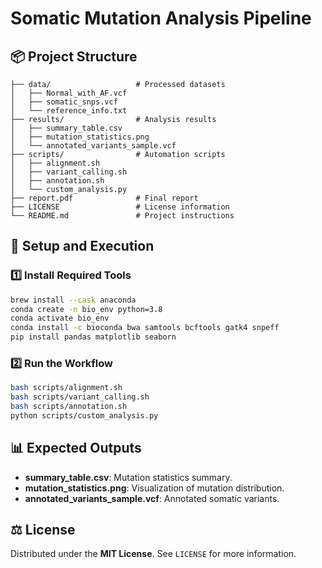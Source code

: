 # Somatic Mutation Analysis Pipeline

## 📦 Project Structure

```
├── data/                   # Processed datasets
│   ├── Normal_with_AF.vcf
│   ├── somatic_snps.vcf
│   └── reference_info.txt
├── results/                # Analysis results
│   ├── summary_table.csv
│   ├── mutation_statistics.png
│   └── annotated_variants_sample.vcf
├── scripts/                # Automation scripts
│   ├── alignment.sh
│   ├── variant_calling.sh
│   ├── annotation.sh
│   └── custom_analysis.py
├── report.pdf              # Final report
├── LICENSE                 # License information
└── README.md               # Project instructions
```

## 🚀 Setup and Execution

### 1️⃣ Install Required Tools

```bash
brew install --cask anaconda
conda create -n bio_env python=3.8
conda activate bio_env
conda install -c bioconda bwa samtools bcftools gatk4 snpeff
pip install pandas matplotlib seaborn
```

### 2️⃣ Run the Workflow

```bash
bash scripts/alignment.sh
bash scripts/variant_calling.sh
bash scripts/annotation.sh
python scripts/custom_analysis.py
```

## 📊 Expected Outputs

- **summary_table.csv**: Mutation statistics summary.  
- **mutation_statistics.png**: Visualization of mutation distribution.  
- **annotated_variants_sample.vcf**: Annotated somatic variants.

## ⚖️ License

Distributed under the **MIT License**. See `LICENSE` for more information.
